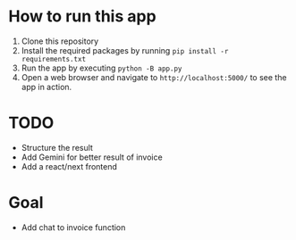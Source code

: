# How to run this app

1. Clone this repository
2. Install the required packages by running `pip install -r requirements.txt`
3. Run the app by executing `python -B app.py`
4. Open a web browser and navigate to `http://localhost:5000/` to see the app in action.

# TODO 
- Structure the result 
- Add Gemini for better result of invoice 
- Add a react/next frontend 

# Goal
- Add chat to invoice function